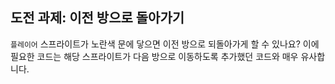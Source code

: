 ## 도전 과제: 이전 방으로 돌아가기

`플레이어` 스프라이트가 노란색 문에 닿으면 이전 방으로 되돌아가게 할 수 있나요? 이에 필요한 코드는 해당 스프라이트가 다음 방으로 이동하도록 추가했던 코드와 매우 유사합니다.